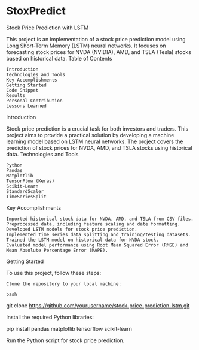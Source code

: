 # StoxPredict

Stock Price Prediction with LSTM

This project is an implementation of a stock price prediction model using Long Short-Term Memory (LSTM) neural networks. It focuses on forecasting stock prices for NVDA (NVIDIA), AMD, and TSLA (Tesla) stocks based on historical data.
Table of Contents

    Introduction
    Technologies and Tools
    Key Accomplishments
    Getting Started
    Code Snippet
    Results
    Personal Contribution
    Lessons Learned

Introduction

Stock price prediction is a crucial task for both investors and traders. This project aims to provide a practical solution by developing a machine learning model based on LSTM neural networks. The project covers the prediction of stock prices for NVDA, AMD, and TSLA stocks using historical data.
Technologies and Tools

    Python
    Pandas
    Matplotlib
    TensorFlow (Keras)
    Scikit-Learn
    StandardScaler
    TimeSeriesSplit

Key Accomplishments

    Imported historical stock data for NVDA, AMD, and TSLA from CSV files.
    Preprocessed data, including feature scaling and date formatting.
    Developed LSTM models for stock price prediction.
    Implemented time series data splitting and training/testing datasets.
    Trained the LSTM model on historical data for NVDA stock.
    Evaluated model performance using Root Mean Squared Error (RMSE) and Mean Absolute Percentage Error (MAPE).

Getting Started

To use this project, follow these steps:

    Clone the repository to your local machine:

    bash

git clone https://github.com/yourusername/stock-price-prediction-lstm.git

Install the required Python libraries:

pip install pandas matplotlib tensorflow scikit-learn

Run the Python script for stock price prediction.
